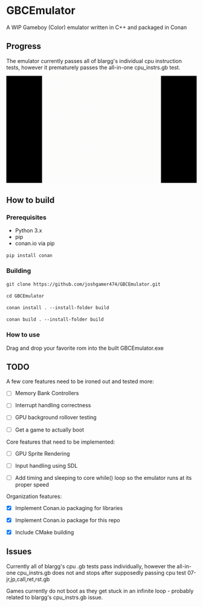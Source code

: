 # GBCEmulator
A WIP Gameboy (Color) emulator written in C++ and packaged in Conan

## Progress

The emulator currently passes all of blargg's individual cpu instruction tests, however it prematurely passes the all-in-one cpu_instrs.gb test.

![](https://github.com/joshgamer474/GBCEmulator/raw/master/res/blargg_cpu_intrs.gif)

## How to build

### Prerequisites

* Python 3.x
* pip
* conan.io via pip

```pip install conan```

### Building

```git clone https://github.com/joshgamer474/GBCEmulator.git```

```cd GBCEmulator```

```conan install . --install-folder build```

```conan build . --install-folder build```

### How to use
Drag and drop your favorite rom into the built GBCEmulator.exe



## TODO

A few core features need to be ironed out and tested more:
- [ ] Memory Bank Controllers
- [ ] Interrupt handling correctness
- [ ] GPU background rollover testing
- [ ] Get a game to actually boot


Core features that need to be implemented:
- [ ] GPU Sprite Rendering
- [ ] Input handling using SDL
- [ ] Add timing and sleeping to core while() loop so the emulator runs at its proper speed


Organization features:
- [x] Implement Conan.io packaging for libraries
- [x] Implement Conan.io package for this repo
- [x] Include CMake building


## Issues

Currently all of blargg's cpu .gb tests pass individually, however the all-in-one cpu_instrs.gb does not and stops after supposedly passing cpu test 07-jr,jp,call,ret,rst.gb

Games currently do not boot as they get stuck in an infinite loop - probably related to blargg's cpu_instrs.gb issue.
